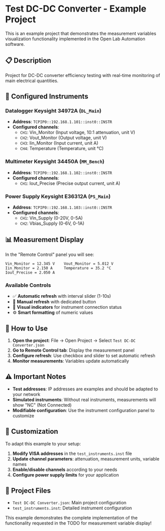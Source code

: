 # Test DC-DC Converter - Example Project

This is an example project that demonstrates the measurement variables visualization functionality implemented in the Open Lab Automation software.

## 📋 Description

Project for DC-DC converter efficiency testing with real-time monitoring of main electrical quantities.

## 🔧 Configured Instruments

### Datalogger Keysight 34972A (`DL_Main`)
- **Address**: `TCPIP0::192.168.1.101::inst0::INSTR`
- **Configured channels**:
  - `CH1`: Vin_Monitor (Input voltage, 10:1 attenuation, unit V)
  - `CH2`: Vout_Monitor (Output voltage, unit V)
  - `CH3`: Iin_Monitor (Input current, unit A)
  - `CH4`: Temperature (Temperature, unit °C)

### Multimeter Keysight 34450A (`MM_Bench`)
- **Address**: `TCPIP0::192.168.1.102::inst0::INSTR`
- **Configured channels**:
  - `CH1`: Iout_Precise (Precise output current, unit A)

### Power Supply Keysight E36312A (`PS_Main`)
- **Address**: `TCPIP0::192.168.1.103::inst0::INSTR`
- **Configured channels**:
  - `CH1`: Vin_Supply (0-20V, 0-5A)
  - `CH2`: Vbias_Supply (0-6V, 0-1A)

## 📊 Measurement Display

In the "Remote Control" panel you will see:

```
Vin_Monitor = 12.345 V    Vout_Monitor = 5.012 V
Iin_Monitor = 2.150 A     Temperature = 35.2 °C  
Iout_Precise = 2.050 A
```

### Available Controls

- ✅ **Automatic refresh** with interval slider (1-10s)
- 🔄 **Manual refresh** with dedicated button
- 🎨 **Visual indicators** for instrument connection status
- ⚙️ **Smart formatting** of numeric values

## 🚀 How to Use

1. **Open the project**: File → Open Project → Select `Test DC-DC Converter.json`
2. **Go to Remote Control tab**: Display the measurement panel
3. **Configure refresh**: Use checkbox and slider to set automatic refresh
4. **Monitor measurements**: Variables update automatically

## ⚠️ Important Notes

- **Test addresses**: IP addresses are examples and should be adapted to your network
- **Simulated instruments**: Without real instruments, measurements will show "NC" (Not Connected)
- **Modifiable configuration**: Use the instrument configuration panel to customize

## 🔧 Customization

To adapt this example to your setup:

1. **Modify VISA addresses** in the `test_instruments.inst` file
2. **Update channel parameters**: attenuation, measurement units, variable names
3. **Enable/disable channels** according to your needs
4. **Configure power supply limits** for your application

## 📁 Project Files

- `Test DC-DC Converter.json`: Main project configuration
- `test_instruments.inst`: Detailed instrument configuration

This example demonstrates the complete implementation of the functionality requested in the TODO for measurement variable display!
